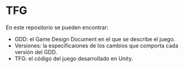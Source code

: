 # TFG

En este repositorio se pueden encontrar:

- GDD: el Game Design Document en el que se describe el juego.
- Versiones: la especificaiones de los cambios que comporta cada versión del GDD.
- TFG: el código del juego desarrollado en Unity.
